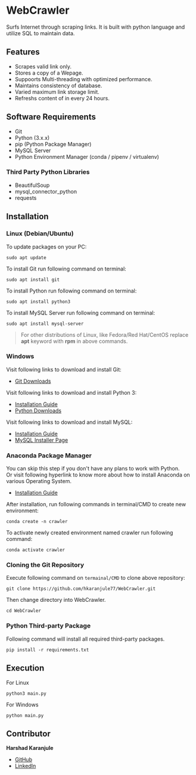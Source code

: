 # WebCrawler
Surfs Internet through scraping links. It is built with python language and utilize SQL to maintain data.

## Features
- Scrapes valid link only.
- Stores a copy of a Wepage.
- Suppoorts Multi-threading with optimized performance.
- Maintains consistency of database.
- Varied maximum link storage limit.
- Refreshs content of in every 24 hours.

## Software Requirements  
- Git 
- Python (3.x.x)
- pip (Python Package Manager)
- MySQL Server
- Python Environment Manager (conda / pipenv / virtualenv)

### Third Party Python Libraries  
- BeautifulSoup
- mysql_connector_python
- requests

## Installation
### Linux (Debian/Ubuntu)
To update packages on your PC:  
```
sudo apt update
```
To install Git run following command on terminal:
```
sudo apt install git
```

To install Python run following command on terminal:  
```
sudo apt install python3
```  
  
To install MySQL Server run following command on terminal:  
```
sudo apt install mysql-server
```

> For other distributions of Linux, like Fedora/Red Hat/CentOS replace **apt** keyword with 
> **rpm** in above commands.

### Windows

Visit following links to download and install Git:
- [Git Downloads](https://git-scm.com/download/)

Visit following links to download and install Python 3:
- [Installation Guide](https://docs.python.org/3/using/windows.html)
- [Python Downloads](https://www.python.org/downloads/)

Visit following links to download and install MySQL:
- [Installation Guide](https://dev.mysql.com/doc/refman/8.0/en/windows-installation.html)  
- [MySQL Installer Page](https://dev.mysql.com/downloads/installer/)

### Anaconda Package Manager
You can skip this step if you don't have any plans to work with Python.  
Or visit following hyperlink to know more about how to install Anaconda on various Operating System.
- [Installation Guide](https://docs.anaconda.com/anaconda/install/index.html)
  
After installation, run following commands in terminal/CMD to create new environment: 
```
conda create -n crawler
```

To activate newly created environment named crawler run following command:  
```
conda activate crawler 
```

### Cloning the Git Repository
Execute following command on `termainal/CMD` to clone above repository:
```
git clone https://github.com/hkaranjule77/WebCrawler.git
```

Then change directory into WebCrawler. 
```
cd WebCrawler
```

### Python Third-party Package 
Following command will install all required third-party packages.
```
pip install -r requirements.txt
```
## Execution
For Linux
```
python3 main.py
```  
For Windows
```
python main.py
```

## Contributor
**Harshad Karanjule**
- [GitHub](https://github.com/hkaranjule77)
- [LinkedIn](https://www.linkedin.com/in/harshad-karanjule-5b076818b/)
